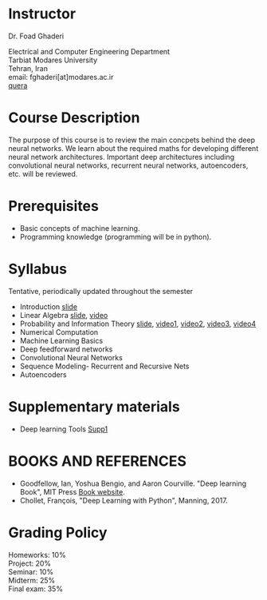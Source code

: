 # Instructor
Dr. Foad Ghaderi

  Electrical and Computer Engineering Department  
  Tarbiat Modares University  
  Tehran, Iran  
  email: fghaderi[at]modares.ac.ir  
  [quera](https://quera.ir/course/5009/)

# Course Description
The purpose of this course is to review the main concpets behind the deep neural networks. We learn about the required maths for developing different neural network architectures. Important deep architectures including convolutional neural networks, recurrent neural networks, autoencoders, etc. will be reviewed. 


# Prerequisites
- Basic concepts of machine learning.
- Programming knowledge (programming will be in python).

# Syllabus  
Tentative, periodically updated throughout the semester  
- Introduction [slide](https://fghaderi.github.io/DL/slides/01-Introduction.pdf)
- Linear Algebra [slide](https://fghaderi.github.io/DL/slides/02-Linear_Algebra.pdf), [video](http://cloud.modares.ac.ir/public.php?service=files&t=3fb4d4979c1d71e184a7cc479dac3403)
- Probability and Information Theory [slide](https://fghaderi.github.io/DL/slides/03-Probability_and_Information_Theory.pdf.pdf), [video1](http://cloud.modares.ac.ir/public.php?service=files&t=a8c1575e11524b1adf171642d00d2f11), [video2](http://cloud.modares.ac.ir/public.php?service=files&t=8d1d5b0440de3c90f862341c88a68239), [video3](http://cloud.modares.ac.ir/public.php?service=files&t=1d63d51584c8c80f3006fc97907a8f79), [video4](http://cloud.modares.ac.ir/public.php?service=files&t=f61abd239cd3be281d7371e1a867b938) 
- Numerical Computation
- Machine Learning Basics
- Deep feedforward networks
- Convolutional Neural Networks
- Sequence Modeling- Recurrent and Recursive Nets
- Autoencoders

# Supplementary materials
- Deep learning Tools [Supp1](https://fghaderi.github.io/DL/slides/Supp1.pdf)


# BOOKS AND REFERENCES

- Goodfellow, Ian, Yoshua Bengio, and Aaron Courville. "Deep learning Book", MIT Press [Book website]( http://www.deeplearningbook.org).
- Chollet, François, "Deep Learning with Python", Manning, 2017.

# Grading Policy

Homeworks: 10%  
Project: 20%  
Seminar: 10%  
Midterm: 25%  
Final exam: 35%  

